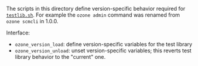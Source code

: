 <!---
  Licensed under the Apache License, Version 2.0 (the "License");
  you may not use this file except in compliance with the License.
  You may obtain a copy of the License at

   http://www.apache.org/licenses/LICENSE-2.0

  Unless required by applicable law or agreed to in writing, software
  distributed under the License is distributed on an "AS IS" BASIS,
  WITHOUT WARRANTIES OR CONDITIONS OF ANY KIND, either express or implied.
  See the License for the specific language governing permissions and
  limitations under the License. See accompanying LICENSE file.
-->

The scripts in this directory define version-specific behavior required for [`testlib.sh`](../testlib.sh).  For example the `ozone admin` command was renamed from `ozone scmcli` in 1.0.0.

Interface:

 * `ozone_version_load`: define version-specific variables for the test library
 * `ozone_version_unload`: unset version-specific variables; this reverts test library behavior to the "current" one.
